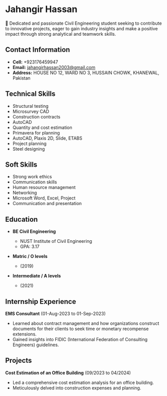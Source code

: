 # Jahangir Hassan

🌟 Dedicated and passionate Civil Engineering student seeking to contribute to innovative projects, eager to gain industry insights and make a positive impact through strong analytical and teamwork skills.

## Contact Information
- **Cell:** +923176459947
- **Email:** jahangirhassan2003@gmail.com
- **Address:** HOUSE NO 12, WARD NO 3, HUSSAIN CHOWK, KHANEWAL, Pakistan

## Technical Skills
- Structural testing
- Microsurvey CAD
- Construction contracts
- AutoCAD
- Quantity and cost estimation
- Primavera for planning
- AutoCAD, Plaxis 2D, Slide, ETABS
- Project planning
- Steel designing

## Soft Skills
- Strong work ethics
- Communication skills
- Human resource management
- Networking
- Microsoft Word, Excel, Project
- Communication and presentation

## Education
- **BE Civil Engineering**
  - NUST Institute of Civil Engineering
  - GPA: 3.17

- **Matric / O levels**
  - (2019)

- **Intermediate / A levels**
  - (2021)

## Internship Experience
**EMS Consultant** (01-Aug-2023 to 01-Sep-2023)
- Learned about contract management and how organizations construct documents for their clients to seek time or monetary recompense extensions.
- Gained insights into FIDIC (International Federation of Consulting Engineers) guidelines.

## Projects
**Cost Estimation of an Office Building** (09/2023 to 04/2024)
- Led a comprehensive cost estimation analysis for an office building.
- Meticulously delved into construction expenses and planning.
